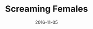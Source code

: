 ---
title: Screaming Females
location: Villain
date: 2016-11-05
tweets:
  - 'https://twitter.com/thomasABoyt/status/795110229260247040'
---